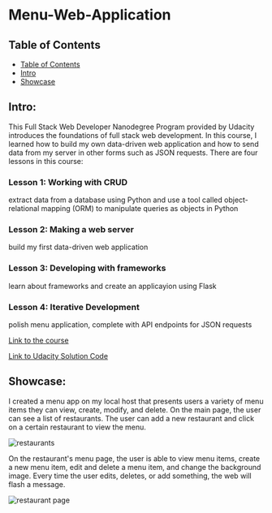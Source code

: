 # Menu-Web-Application

## Table of Contents
- [Table of Contents](#table-of-contents)
- [Intro](#intro)
- [Showcase](#showcase)

## Intro: 
This Full Stack Web Developer Nanodegree Program provided by Udacity introduces the foundations of full stack web development. In this course, I learned how to build my own data-driven web application and how to send data from my server in other forms such as JSON requests. There are four lessons in this course:

### Lesson 1: Working with CRUD 

extract data from a database using Python and use a tool called object-relational mapping (ORM) to manipulate queries as objects in Python 
### Lesson 2: Making a web server

build my first data-driven web application 
### Lesson 3: Developing with frameworks
learn about frameworks and create an applicayion using Flask
### Lesson 4: Iterative Development

polish menu application, complete with API endpoints for JSON requests

[Link to the course](https://www.udacity.com/course/full-stack-foundations--ud088)

[Link to Udacity Solution Code](https://github.com/udacity/Full-Stack-Foundations)

## Showcase:
I created a menu app on my local host that presents users a variety of menu items they can view, create, modify, and delete. On the main page, the user can see a list of restaurants. The user can add a new restaurant and click on a certain restaurant to view the menu. 

![restaurants](https://user-images.githubusercontent.com/71456398/148838295-ac923bac-7ef0-4df8-89e4-6d30a98366ea.jpg)

On the restaurant's menu page, the user is able to view menu items, create a new menu item, edit and delete a menu item, and change the background image. Every time the user edits, deletes, or add something, the web will flash a message.

![restaurant page](https://user-images.githubusercontent.com/71456398/148838551-802ec6fb-0fea-4e23-8576-66c70d63185a.jpg)
